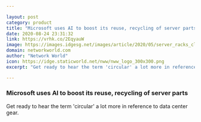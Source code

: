 ```yaml
---

layout: post
category: product
title: "Microsoft uses AI to boost its reuse, recycling of server parts"
date: 2020-08-24 23:31:32
link: https://vrhk.co/2EqyauW
image: https://images.idgesg.net/images/article/2020/05/server_racks_close-up_perspective_shot_by_monsitj_gettyimages-918951042_cw_cio_2400x1600-100841601-large.jpg
domain: networkworld.com
author: "Network World"
icon: https://idge.staticworld.net/nww/nww_logo_300x300.png
excerpt: "Get ready to hear the term 'circular' a lot more in reference to data center gear."

---
```


### Microsoft uses AI to boost its reuse, recycling of server parts

Get ready to hear the term 'circular' a lot more in reference to data center gear.